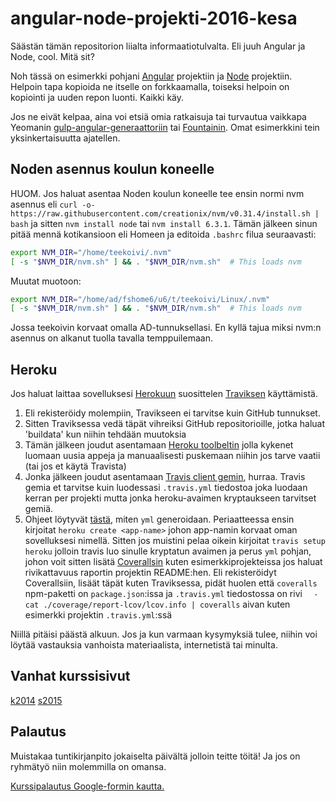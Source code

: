 # angular-node-projekti-2016-kesa

Säästän tämän repositorion liialta informaatiotulvalta. Eli juuh Angular ja Node, cool. Mitä sit?

Noh tässä on esimerkki pohjani [Angular](https://github.com/TeemuKoivisto/simple-angular-bootstrap) projektiin ja [Node](https://github.com/TeemuKoivisto/simple-node-bootstrap) projektiin. Helpoin tapa kopioida ne itselle on forkkaamalla, toiseksi helpoin on kopiointi ja uuden repon luonti. Kaikki käy.

Jos ne eivät kelpaa, aina voi etsiä omia ratkaisuja tai turvautua vaikkapa Yeomanin [gulp-angular-generaattoriin](https://github.com/Swiip/generator-gulp-angular) tai [Fountainin](https://github.com/FountainJS/generator-fountain-webapp). Omat esimerkkini tein yksinkertaisuutta ajatellen.

## Noden asennus koulun koneelle
HUOM. Jos haluat asentaa Noden koulun koneelle tee ensin normi nvm asennus eli ```curl -o- https://raw.githubusercontent.com/creationix/nvm/v0.31.4/install.sh | bash``` ja sitten ```nvm install node``` tai ```nvm install 6.3.1```. Tämän jälkeen sinun pitää mennä kotikansioon eli Homeen ja editoida ```.bashrc``` filua seuraavasti:
```bash
export NVM_DIR="/home/teekoivi/.nvm"
[ -s "$NVM_DIR/nvm.sh" ] && . "$NVM_DIR/nvm.sh"  # This loads nvm
```

Muutat muotoon:
```bash
export NVM_DIR="/home/ad/fshome6/u6/t/teekoivi/Linux/.nvm"
[ -s "$NVM_DIR/nvm.sh" ] && . "$NVM_DIR/nvm.sh"  # This loads nvm
```

Jossa teekoivin korvaat omalla AD-tunnuksellasi. En kyllä tajua miksi nvm:n asennus on alkanut tuolla tavalla temppuilemaan.

## Heroku
Jos haluat laittaa sovelluksesi [Herokuun](https://www.heroku.com/) suosittelen [Traviksen](https://travis-ci.org) käyttämistä.

1. Eli rekisteröidy molempiin, Travikseen ei tarvitse kuin GitHub tunnukset.
2. Sitten Traviksessa vedä täpät vihreiksi GitHub repositorioille, jotka haluat 'buildata' kun niihin tehdään muutoksia
3. Tämän jälkeen joudut asentamaan [Heroku toolbeltin](https://toolbelt.heroku.com/) jolla kykenet luomaan uusia appeja ja manuaalisesti puskemaan niihin jos tarve vaatii (tai jos et käytä Travista)
4. Jonka jälkeen joudut asentamaan [Travis client gemin](https://github.com/travis-ci/travis.rb#readme), hurraa. Travis gemia et tarvitse kuin luodessasi ```.travis.yml``` tiedostoa joka luodaan kerran per projekti mutta jonka heroku-avaimen kryptaukseen tarvitset gemiä.
5. Ohjeet löytyvät [tästä](https://docs.travis-ci.com/user/deployment/heroku), miten ```yml``` generoidaan. Periaatteessa ensin kirjoitat ```heroku create <app-name>``` johon app-namin korvaat oman sovelluksesi nimellä. Sitten jos muistini pelaa oikein kirjoitat ```travis setup heroku``` jolloin travis luo sinulle kryptatun avaimen ja perus ```yml``` pohjan, johon voit sitten lisätä [Coverallsin](https://coveralls.io/) kuten esimerkkiprojekteissa jos haluat rivikattavuus raportin projektin README:hen. Eli rekisteröidyt Coverallsiin, lisäät täpät kuten Traviksessa, pidät huolen että ```coveralls``` npm-paketti on ```package.json```:issa ja ```.travis.yml``` tiedostossa on rivi ```  - cat ./coverage/report-lcov/lcov.info | coveralls``` aivan kuten esimerkki projektin ```.travis.yml```:ssä

Niillä pitäisi päästä alkuun. Jos ja kun varmaan kysymyksiä tulee, niihin voi löytää vastauksia vanhoista materiaalista, internetistä tai minulta.

## Vanhat kurssisivut
[k2014](https://github.com/tuhoojabotti/AngularJS-ohjelmointiprojekti-k2014)
[s2015](https://github.com/Kaltsoon/AngularJS-ja-NodeJS-ohjelmointiprojekti-s2015)

## Palautus

Muistakaa tuntikirjanpito jokaiselta päivältä jolloin teitte töitä! Ja jos on ryhmätyö niin molemmilla on omansa.

[Kurssipalautus Google-formin kautta.](https://docs.google.com/forms/u/0/d/e/1FAIpQLSfndBvApdQ4rBrUWSBvussd_ICep5n5ithcslduQ31VSj8Cog/viewform)
